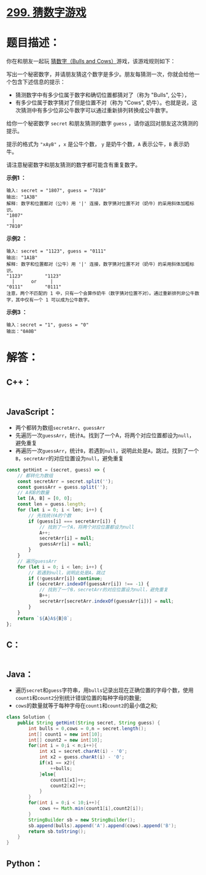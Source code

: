 # [299. 猜数字游戏](https://leetcode-cn.com/problems/bulls-and-cows/)

# 题目描述：

你在和朋友一起玩 [猜数字（Bulls and Cows）](https://baike.baidu.com/item/猜数字/83200?fromtitle=Bulls+and+Cows&fromid=12003488&fr=aladdin)游戏，该游戏规则如下：

写出一个秘密数字，并请朋友猜这个数字是多少。朋友每猜测一次，你就会给他一个包含下述信息的提示：

- 猜测数字中有多少位属于数字和确切位置都猜对了（称为 "Bulls", 公牛），
- 有多少位属于数字猜对了但是位置不对（称为 "Cows", 奶牛）。也就是说，这次猜测中有多少位非公牛数字可以通过重新排列转换成公牛数字。

给你一个秘密数字 `secret` 和朋友猜测的数字 `guess` ，请你返回对朋友这次猜测的提示。

提示的格式为 `"xAyB"` ，`x` 是公牛个数， `y` 是奶牛个数，`A` 表示公牛，`B` 表示奶牛。

请注意秘密数字和朋友猜测的数字都可能含有重复数字。



**示例1 ：**

```
输入: secret = "1807", guess = "7810"
输出: "1A3B"
解释: 数字和位置都对（公牛）用 '|' 连接，数字猜对位置不对（奶牛）的采用斜体加粗标识。
"1807"
  |
"7810"
```

**示例2 ：**

```
输入: secret = "1123", guess = "0111"
输出: "1A1B"
解释: 数字和位置都对（公牛）用 '|' 连接，数字猜对位置不对（奶牛）的采用斜体加粗标识。
"1123"        "1123"
  |      or     |
"0111"        "0111"
注意，两个不匹配的 1 中，只有一个会算作奶牛（数字猜对位置不对）。通过重新排列非公牛数字，其中仅有一个 1 可以成为公牛数字。
```

**示例3 ：**

```
输入：secret = "1", guess = "0"
输出："0A0B"
```



# 解答：

## C++：

```cpp

```

## JavaScript：

- 两个都转为数组`secretArr`、`guessArr`
- 先遍历一次`guessArr`，统计`A`。找到了一个A，将两个对应位置都设为`null`，避免重复
- 再遍历一次`guessArr`，统计`B`，若遇到`null`，说明此处是`A`，跳过。找到了一个`B`，`secretArr`的对应位置设为`null`，避免重复

```JavaScript
const getHint = (secret, guess) => {
    // 都转化为数组
    const secretArr = secret.split('');
    const guessArr = guess.split('');
    // A和B的数量
    let [A, B] = [0, 0];
    const len = guess.length;
    for (let i = 0; i < len; i++) {
        // 先找统计A的个数
        if (guess[i] === secretArr[i]) {
            // 找到了一个A，将两个对应位置都设为null
            A++;
            secretArr[i] = null;
            guessArr[i] = null;
        }
    }
    // 遍历guessArr
    for (let i = 0; i < len; i++) {
        // 若遇到null，说明此处是A，跳过
        if (!guessArr[i]) continue;
        if (secretArr.indexOf(guessArr[i]) !== -1) {
            // 找到了一个B，secretArr的对应位置设为null，避免重复
            B++;
            secretArr[secretArr.indexOf(guessArr[i])] = null;
        }
    }
    return `${A}A${B}B`;
};
```

## C：
```c

```

## Java：
- 遍历`secret`和`guess`字符串，用`bulls`记录出现在正确位置的字母个数，使用`count1`和`count2`分别统计错误位置的每种字母的数量;
- `cows`的数量就等于每种字母在`count1`和`count2`的最小值之和;
```java
class Solution {
    public String getHint(String secret, String guess) {
        int bulls = 0,cows = 0,n = secret.length();
        int[] count1 = new int[10];
        int[] count2 = new int[10];
        for(int i = 0;i < n;i++){
            int x1 = secret.charAt(i) - '0';
            int x2 = guess.charAt(i) - '0';
            if(x1 == x2){
                ++bulls;
            }else{
                count1[x1]++;
                count2[x2]++;
            }
        }
        for(int i = 0;i < 10;i++){
            cows += Math.min(count1[i],count2[i]);
        }
        StringBuilder sb = new StringBuilder();
        sb.append(bulls).append('A').append(cows).append('B');
        return sb.toString();
    }
}
```

## Python：

```python

```
